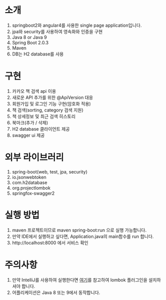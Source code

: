 
# 소개
1. springboot2와 angular4를 사용한 single page application입니다.
2. jpa와 security를 사용하여 영속화와 인증을 구현
3. Java 8 or Java 9
4. Spring Boot 2.0.3
5. Maven
6. DB는 H2 database를 사용

# 구현
1. 카카오 책 검색 api 이용
2. 새로운 API 추가를 위한 @ApiVersion 대응
3. 회원가입 및 로그인 기능 구현(암호화 적용)
4. 책 검색(sorting, category 검색 지원)
5. 책 상세정보 및 최근 검색 히스토리
6. 북마크(추가 / 삭제)
7. H2 database 클라이언트 제공
8. swagger ui 제공

# 외부 라이브러리
1. spring-boot(web, test, jpa, security)
2. io.jsonwebtoken
3. com.h2database
4. org.projectlombok
5. springfox-swagger2

# 실행 방법
1. maven 프로젝트이므로 maven spring-boot:run 으로 실행 가능합니다.
2. 만약 IDE에서 실행하고 싶다면, Application.java의 main함수를 run 합니다. 
3. http://localhost:8000 에서 서비스 확인  

# 주의사항
1. 만약 IntelliJ를 사용하여 실행한다면 [여기](http://blog.woniper.net/229)를 참고하여 lombok 플러그인을 설치하셔야 합니다.
2. 어플리케이션은 Java 8 또는 9에서 동작합니다.
 

